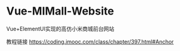 # Vue-MIMall-Website
Vue+ElementUI实现的高仿小米商城前台网站

教程链接  https://coding.imooc.com/class/chapter/397.html#Anchor
